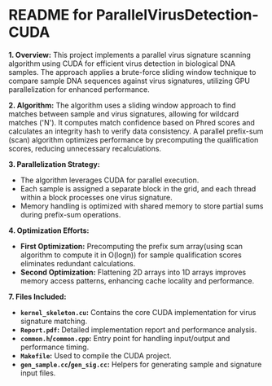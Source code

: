 # README for ParallelVirusDetection-CUDA

**1. Overview:**
This project implements a parallel virus signature scanning algorithm using CUDA for efficient virus detection in biological DNA samples. The approach applies a brute-force sliding window technique to compare sample DNA sequences against virus signatures, utilizing GPU parallelization for enhanced performance.

**2. Algorithm:**
The algorithm uses a sliding window approach to find matches between sample and virus signatures, allowing for wildcard matches ('N'). It computes match confidence based on Phred scores and calculates an integrity hash to verify data consistency. A parallel prefix-sum (scan) algorithm optimizes performance by precomputing the qualification scores, reducing unnecessary recalculations.

**3. Parallelization Strategy:**
- The algorithm leverages CUDA for parallel execution.
- Each sample is assigned a separate block in the grid, and each thread within a block processes one virus signature.
- Memory handling is optimized with shared memory to store partial sums during prefix-sum operations.

**4. Optimization Efforts:**
- **First Optimization:** Precomputing the prefix sum array(using scan algorithm to compute it in O(logn)) for sample qualification scores eliminates redundant calculations.
- **Second Optimization:** Flattening 2D arrays into 1D arrays improves memory access patterns, enhancing cache locality and performance.

**7. Files Included:**
- **`kernel_skeleton.cu`:** Contains the core CUDA implementation for virus signature matching.
- **`Report.pdf`:** Detailed implementation report and performance analysis.
- **`common.h`/`common.cpp`:** Entry point for handling input/output and performance timing.
- **`Makefile`:** Used to compile the CUDA project.
- **`gen_sample.cc`/`gen_sig.cc`:** Helpers for generating sample and signature input files.
